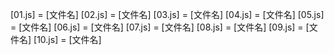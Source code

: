 [01.js] = [文件名]
[02.js] = [文件名]
[03.js] = [文件名]
[04.js] = [文件名]
[05.js] = [文件名]
[06.js] = [文件名]
[07.js] = [文件名]
[08.js] = [文件名]
[09.js] = [文件名]
[10.js] = [文件名]
